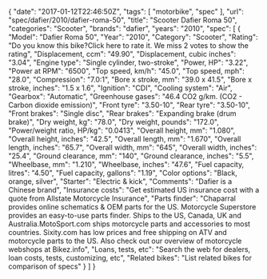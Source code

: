 {
    "date": "2017-01-12T22:46:50Z",
    "tags": [
        "motorbike",
        "spec"
    ],
    "url": "spec\/dafier\/2010\/dafier-roma-50",
    "title": "Scooter Dafier Roma 50",
    "categories": "Scooter",
    "brands": "dafier",
    "years": "2010",
    "spec": [
        {
            "Model": "Dafier Roma 50",
            "Year": "2010",
            "Category": "Scooter",
            "Rating": "Do you know this bike?Click here to rate it. We miss 2 votes to show the rating",
            "Displacement, ccm": "49.90",
            "Displacement, cubic inches": "3.04",
            "Engine type": "Single cylinder, two-stroke",
            "Power, HP": "3.22",
            "Power at RPM": "6500",
            "Top speed, km\/h": "45.0",
            "Top speed, mph": "28.0",
            "Compression": "7.0:1",
            "Bore x stroke, mm": "39.0 x 41.5",
            "Bore x stroke, inches": "1.5 x 1.6",
            "Ignition": "CDI",
            "Cooling system": "Air",
            "Gearbox": "Automatic",
            "Greenhouse gases": "46.4 CO2 g\/km. (CO2 - Carbon dioxide emission)",
            "Front tyre": "3.50-10",
            "Rear tyre": "3.50-10",
            "Front brakes": "Single disc",
            "Rear brakes": "Expanding brake (drum brake)",
            "Dry weight, kg": "78.0",
            "Dry weight, pounds": "172.0",
            "Power\/weight ratio, HP\/kg": "0.0413",
            "Overall height, mm": "1.080",
            "Overall height, inches": "42.5",
            "Overall length, mm": "1.670",
            "Overall length, inches": "65.7",
            "Overall width, mm": "645",
            "Overall width, inches": "25.4",
            "Ground clearance, mm": "140",
            "Ground clearance, inches": "5.5",
            "Wheelbase, mm": "1.210",
            "Wheelbase, inches": "47.6",
            "Fuel capacity, litres": "4.50",
            "Fuel capacity, gallons": "1.19",
            "Color options": "Black, orange, silver",
            "Starter": "Electric & kick",
            "Comments": "Dafier is a Chinese brand",
            "Insurance costs": "Get estimated US insurance cost with a quote from Allstate Motorcycle Insurance",
            "Parts finder": "Chaparral provides online schematics & OEM parts for the US.   Motorcycle Superstore provides an easy-to-use parts finder. Ships to the US, Canada, UK and Australia.MotoSport.com ships motorcycle parts and accessories to most countries.    Sixity.com has low prices and free shipping on ATV and motorcycle parts to the US. Also check out our overview of motorcycle webshops at Bikez.info",
            "Loans, tests, etc": "Search the web for dealers, loan costs, tests, customizing, etc",
            "Related bikes": "List related bikes for comparison of specs"
        }
    ]
}